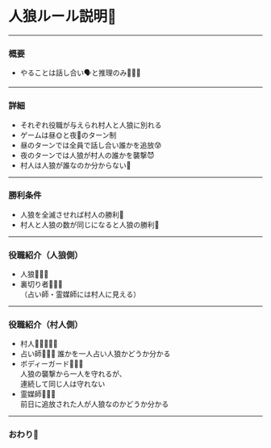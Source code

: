 # 人狼ルール説明🙈
---

### 概要

* やることは話し合い🗣と推理のみ🕵🏻‍♂️
---

### 詳細
* それぞれ役職が与えられ村人と人狼に別れる
* ゲームは昼🌞と夜🌚のターン制
* 昼のターンでは全員で話し合い誰かを追放😰
* 夜のターンでは人狼が村人の誰かを襲撃😈
* 村人は人狼が誰なのか分からない🤔
---

### 勝利条件
* 人狼を全滅させれば村人の勝利👫
* 村人と人狼の数が同じになると人狼の勝利👹
---

### 役職紹介（人狼側）
* 人狼🧛🏿‍♂️
* 裏切り者👨🏿‍🎤  
（占い師・霊媒師には村人に見える）
---

### 役職紹介（村人側）
* 村人🧔🏻👱🏻‍♀️
* 占い師🧙🏻‍♀️
誰かを一人占い人狼かどうか分かる
* ボディーガード👮🏻‍♂️  
人狼の襲撃から一人を守れるが、  
連続して同じ人は守れない
* 霊媒師🧝🏻‍♀️  
前日に追放された人が人狼なのかどうか分かる
---

### おわり🐷
